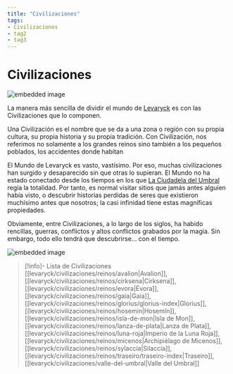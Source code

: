 ```yaml
---
title: "Civilizaciones"
tags:
- Civilizaciones
- tag2
- tag3
---
```

# Civilizaciones

![embedded image](https://assets.legendkeeper.com/aa59bb46-b7ac-43c1-b896-0971a7ea4f5e.jpg "Attachment")

La manera más sencilla de dividir el mundo de [Levaryck](https://www.legendkeeper.com/app/ckvil5g57t6310808rct5ktxd/ckwl6ccs4000a036cbm61llf5/) es con las Civilizaciones que lo componen.

Una Civilización es el nombre que se da a una zona o región con su propia cultura, su propia historia y su propia tradición. Con Civilización, nos referimos no solamente a los grandes reinos sino también a los pequeños poblados, los accidentes donde habitan

El Mundo de Levaryck es vasto, vastísimo. Por eso, muchas civilizaciones han surgido y desaparecido sin que otras lo supieran. El Mundo no ha estado conectado desde los tiempos en los que [La Ciudadela del Umbral](https://www.legendkeeper.com/app/ckvil5g57t6310808rct5ktxd/cky1plko8001p037c854lyoys/) regía la totalidad. Por tanto, es normal visitar sitios que jamás antes alguien había visto, o descubrir historias perdidas de seres que existieron muchísimo antes que nosotros; la casi infinidad tiene estas magníficas propiedades.

Obviamente, entre Civilizaciones, a lo largo de los siglos, ha habido rencillas, guerras, conflictos y altos conflictos grabados por la magia. Sin embargo, todo ello tendrá que descubrirse… con el tiempo.

![embedded image](https://assets.legendkeeper.com/6a959af3-e2ab-4f29-92fa-a1129de0d65e.jpg "Attachment")


>[!info]- Lista de Civilizaciones
>[[levaryck/civilizaciones/reinos/avalion|Avalion]], [[levaryck/civilizaciones/reinos/cirksena|Cirksena]], [[levaryck/civilizaciones/reinos/evora|Évora]], [[levaryck/civilizaciones/reinos/gaia|Gaia]], [[levaryck/civilizaciones/reinos/glorius/glorius-index|Glorius]], [[levaryck/civilizaciones/reinos/hosemin|Hosemîn]], [[levaryck/civilizaciones/reinos/isla-de-mon|Isla de Mon]], [[levaryck/civilizaciones/reinos/lanza-de-plata|Lanza de Plata]], [[levaryck/civilizaciones/reinos/luna-roja|Imperio de la Luna Roja]], [[levaryck/civilizaciones/reinos/micenos|Archipiélago de Micenos]], [[levaryck/civilizaciones/reinos/sylaccia|Silaccia]], [[levaryck/civilizaciones/reinos/traseiro/traseiro-index|Traseiro]], [[levaryck/civilizaciones/valle-del-umbral|Valle del Umbral]]
